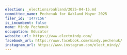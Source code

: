 ```yaml
---
election: _elections/oakland/2025-04-15.md
committee_name: Pechenuk for Oakland Mayor 2025
filer_id: '1477156'
is_incumbent: false
name: Mindy Pechenuk
occupation: Educator
website_url: https://www.electmindy.com/
facebook_url: https://www.facebook.com/mindy.pechenuk/
instagram_url: https://www.instagram.com/elect_mindy/
---
```

